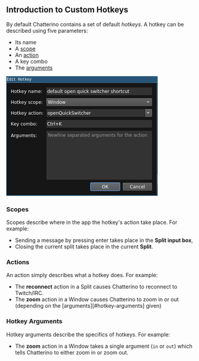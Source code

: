 ## Introduction to Custom Hotkeys

By default Chatterino contains a set of default _hotkeys_. A hotkey can be described using five parameters:

- Its name
- A [scope](#scopes)
- An [action](#actions)
- A key combo
- The [arguments](#arguments)

![Open quick switcher hotkey being edited](images/hotkeys/Editing.png)

### Scopes

Scopes describe where in the app the hotkey's action take place. For example:

- Sending a message by pressing enter takes place in the **Split input box**,
- Closing the current split takes place in the current **Split**.

### Actions

An action simply describes what a hotkey does. For example:

- The **reconnect** action in a Split causes Chatterino to reconnect to Twitch/IRC.
- The **zoom** action in a Window causes Chatterino to zoom in or out (depending on the [arguments][#hotkey-arguments] given)

### Hotkey Arguments

Hotkey arguments describe the specifics of hotkeys. For example:

- The **zoom** action in a Window takes a single argument (`in` or `out`) which tells Chatterino to either zoom in or zoom out.
